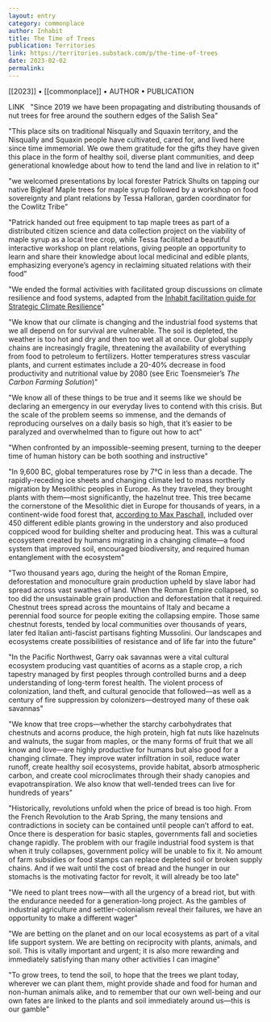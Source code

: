 ```yaml
---
layout: entry
category: commonplace
author: Inhabit
title: The Time of Trees
publication: Territories
link: https://territories.substack.com/p/the-time-of-trees
date: 2023-02-02
permalink:
---
```


[[2023]] • [[commonplace]] • AUTHOR • PUBLICATION

LINK
 
"Since 2019 we have been propagating and distributing thousands of nut trees for free around the southern edges of the Salish Sea"

"This place sits on traditional Nisqually and Squaxin territory, and the Nisqually and Squaxin people have cultivated, cared for, and lived here since time immemorial. We owe them gratitude for the gifts they have given this place in the form of healthy soil, diverse plant communities, and deep generational knowledge about how to tend the land and live in relation to it"

"we welcomed presentations by local forester Patrick Shults on tapping our native Bigleaf Maple trees for maple syrup followed by a workshop on food sovereignty and plant relations by Tessa Halloran, garden coordinator for the Cowlitz Tribe"

"Patrick handed out free equipment to tap maple trees as part of a distributed citizen science and data collection project on the viability of maple syrup as a local tree crop, while Tessa facilitated a beautiful interactive workshop on plant relations, giving people an opportunity to learn and share their knowledge about local medicinal and edible plants, emphasizing everyone’s agency in reclaiming situated relations with their food"

"We ended the formal activities with facilitated group discussions on climate resilience and food systems, adapted from the [Inhabit facilitation guide for Strategic Climate Resilience](https://inhabit.global/tools/group-exercise-for-strategic-climate-resilience)"

"We know that our climate is changing and the industrial food systems that we all depend on for survival are vulnerable. The soil is depleted, the weather is too hot and dry and then too wet all at once. Our global supply chains are increasingly fragile, threatening the availability of everything from food to petroleum to fertilizers. Hotter temperatures stress vascular plants, and current estimates include a 20-40% decrease in food productivity and nutritional value by 2080 (see Eric Toensmeier’s *The Carbon Farming Solution*)"

"We know all of these things to be true and it seems like we should be declaring an emergency in our everyday lives to contend with this crisis. But the scale of the problem seems so immense, and the demands of reproducing ourselves on a daily basis so high, that it’s easier to be paralyzed and overwhelmed than to figure out how to act"

"When confronted by an impossible-seeming present, turning to the deeper time of human history can be both soothing and instructive"

"In 9,600 BC, global temperatures rose by 7°C in less than a decade. The rapidly-receding ice sheets and changing climate led to mass northerly migration by Mesolithic peoples in Europe. As they traveled, they brought plants with them—most significantly, the hazelnut tree. This tree became the cornerstone of the Mesolithic diet in Europe for thousands of years, in a continent-wide food forest that, [according to Max Paschall](https://www.resilience.org/stories/2020-10-08/the-lost-forest-gardens-of-europe/), included over 450 different edible plants growing in the understory and also produced coppiced wood for building shelter and producing heat. This was a cultural ecosystem created by humans migrating in a changing climate—a food system that improved soil, encouraged biodiversity, and required human entanglement with the ecosystem"

"Two thousand years ago, during the height of the Roman Empire, deforestation and monoculture grain production upheld by slave labor had spread across vast swathes of land. When the Roman Empire collapsed, so too did the unsustainable grain production and deforestation that it required. Chestnut trees spread across the mountains of Italy and became a perennial food source for people exiting the collapsing empire. Those same chestnut forests, tended by local communities over thousands of years, later fed Italian anti-fascist partisans fighting Mussolini. Our landscapes and ecosystems create possibilities of resistance and of life far into the future"

"In the Pacific Northwest, Garry oak savannas were a vital cultural ecosystem producing vast quantities of acorns as a staple crop, a rich tapestry managed by first peoples through controlled burns and a deep understanding of long-term forest health. The violent process of colonization, land theft, and cultural genocide that followed—as well as a century of fire suppression by colonizers—destroyed many of these oak savannas"

"We know that tree crops—whether the starchy carbohydrates that chestnuts and acorns produce, the high protein, high fat nuts like hazelnuts and walnuts, the sugar from maples, or the many forms of fruit that we all know and love—are highly productive for humans but also good for a changing climate. They improve water infiltration in soil, reduce water runoff, create healthy soil ecosystems, provide habitat, absorb atmospheric carbon, and create cool microclimates through their shady canopies and evapotranspiration. We also know that well-tended trees can live for hundreds of years"

"Historically, revolutions unfold when the price of bread is too high. From the French Revolution to the Arab Spring, the many tensions and contradictions in society can be contained until people can’t afford to eat. Once there is desperation for basic staples, governments fall and societies change rapidly. The problem with our fragile industrial food system is that when it truly collapses, government policy will be unable to fix it. No amount of farm subsidies or food stamps can replace depleted soil or broken supply chains. And if we wait until the cost of bread and the hunger in our stomachs is the motivating factor for revolt, it will already be too late"

"We need to plant trees now—with all the urgency of a bread riot, but with the endurance needed for a generation-long project. As the gambles of industrial agriculture and settler-colonialism reveal their failures, we have an opportunity to make a different wager"

"We are betting on the planet and on our local ecosystems as part of a vital life support system. We are betting on reciprocity with plants, animals, and soil. This is vitally important and urgent; it is also more rewarding and immediately satisfying than many other activities I can imagine"

"To grow trees, to tend the soil, to hope that the trees we plant today, wherever we can plant them, might provide shade and food for human and non-human animals alike, and to remember that our own well-being and our own fates are linked to the plants and soil immediately around us—this is our gamble"
